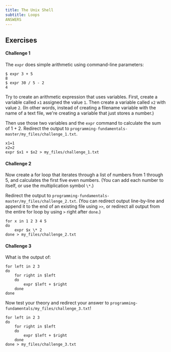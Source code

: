 ```yaml
---
title: The Unix Shell
subtitle: Loops
ANSWERS
---
```


## Exercises

#### Challenge 1

The `expr` does simple arithmetic using command-line parameters:

~~~
$ expr 3 + 5
8
$ expr 30 / 5 - 2
4
~~~

Try to create an arithmetic expression that uses variables. First, create a variable called `x1` assigned the value `1`. Then create a variable called `x2` with value `2`. (In other words, instead of creating a filename variable with the name of a text file, we're creating a variable that just stores a number.)

Then use those two variables and the `expr` command to calculate the sum of 1 + 2. Redirect the output to `programming-fundamentals-master/my_files/challenge_1.txt`.

~~~
x1=1
x2=2
expr $x1 + $x2 > my_files/challenge_1.txt
~~~

#### Challenge 2

Now create a for loop that iterates through a list of numbers from 1 through 5, and calculates the first five even numbers. (You can add each number to itself, or use the multiplication symbol `\*`.)

Redirect the output to `programming-fundamentals-master/my_files/challenge_2.txt`. (You can redirect output line-by-line and append it to the end of an existing file using `>>`, or redirect all output from the entire for loop by using `>` right after `done`.)

~~~
for x in 1 2 3 4 5
do
    expr $x \* 2
done > my_files/challenge_2.txt
~~~


#### Challenge 3

What is the output of:

~~~
for left in 2 3
do
    for right in $left
    do
        expr $left + $right
    done
done
~~~

Now test your theory and redirect your answer to `programming-fundamentals/my_files/challenge_3.txt`!

~~~
for left in 2 3
do
    for right in $left
    do
        expr $left + $right
    done
done > my_files/challenge_3.txt
~~~
